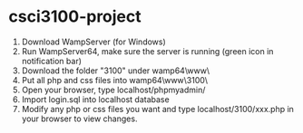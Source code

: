 # csci3100-project

1. Download WampServer (for Windows)
2. Run WampServer64, make sure the server is running (green icon in notification bar)
3. Download the folder "3100" under wamp64\www\
4. Put all php and css files into wamp64\www\3100\
5. Open your browser, type localhost/phpmyadmin/
6. Import login.sql into localhost database
7. Modify any php or css files you want and type localhost/3100/xxx.php in your browser to view changes. 
